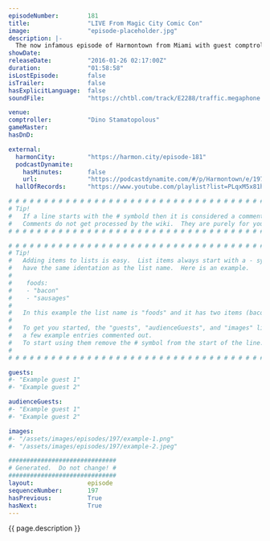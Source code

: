 ```yaml
---
episodeNumber:        181
title:                "LIVE From Magic City Comic Con"
image:                "episode-placeholder.jpg"
description: |-
  The now infamous episode of Harmontown from Miami with guest comptroller Dino Stamatopoulos takes a turn when some uncool violence goes down.
showDate:             
releaseDate:          "2016-01-26 02:17:00Z"
duration:             "01:58:58"
isLostEpisode:        false
isTrailer:            false
hasExplicitLanguage:  false
soundFile:            "https://chtbl.com/track/E2288/traffic.megaphone.fm/STA4930919055.mp3?updated=1560553950"

venue:                
comptroller:          "Dino Stamatopolous"
gameMaster:           
hasDnD:               

external:
  harmonCity:         "https://harmon.city/episode-181"
  podcastDynamite:
    hasMinutes:       false
    url:              "https://podcastdynamite.com/#/p/Harmontown/e/197/181"
  hallOfRecords:      "https://www.youtube.com/playlist?list=PLqxM5x81hNOZrh3_lC49_EkdEFO4-1iFo"

# # # # # # # # # # # # # # # # # # # # # # # # # # # # # # # # # # # # # # # # # # # # #
# Tip!
#   If a line starts with the # symbold then it is considered a comment.
#   Comments do not get processed by the wiki.  They are purely for your information.
# # # # # # # # # # # # # # # # # # # # # # # # # # # # # # # # # # # # # # # # # # # # #

# # # # # # # # # # # # # # # # # # # # # # # # # # # # # # # # # # # # # # # # # # # # #
# Tip!
#   Adding items to lists is easy.  List items always start with a - symbol and have
#   have the same identation as the list name.  Here is an example.
#
#    foods:
#    - "bacon"
#    - "sausages"
#
#   In this example the list name is "foods" and it has two items (bacon, and sausages).
#
#   To get you started, the "guests", "audienceGuests", and "images" lists below have
#   a few example entries commented out.
#   To start using them remove the # symbol from the start of the line.
#
# # # # # # # # # # # # # # # # # # # # # # # # # # # # # # # # # # # # # # # # # # # # #

guests:
#- "Example guest 1"
#- "Example guest 2"

audienceGuests:
#- "Example guest 1"
#- "Example guest 2"

images:
#- "/assets/images/episodes/197/example-1.png"
#- "/assets/images/episodes/197/example-2.jpeg"

##############################
# Generated.  Do not change! #
##############################
layout:               episode
sequenceNumber:       197
hasPrevious:          True
hasNext:              True
---
```


<!-- The episode description will be rendered here -->
{{ page.description }}

<!-- Add your content BELOW here -->
<!-- vvvvvvvvvvvvvvvvvvvvvvvvvvv -->




<!-- ^^^^^^^^^^^^^^^^^^^^^^^^^^^ -->
<!-- Add your content ABOVE here -->

<!-- The episode gallery will be rendered here -->